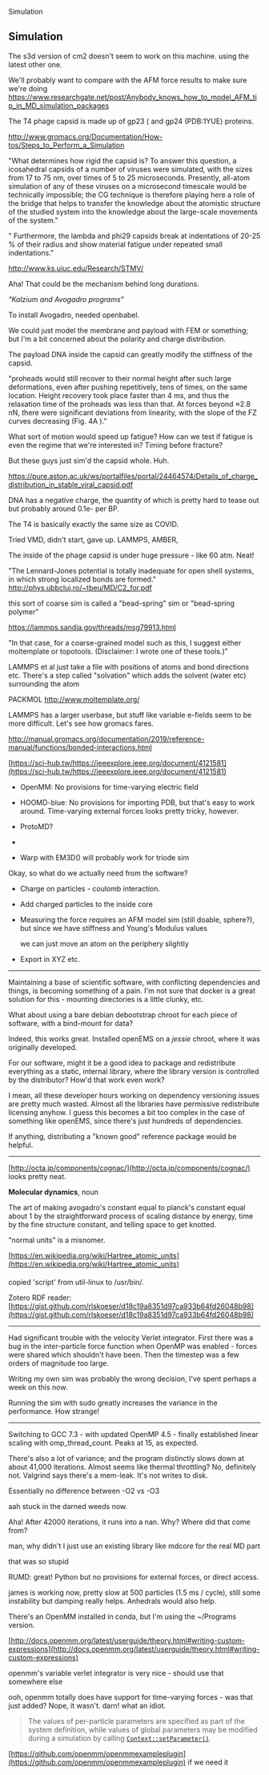 Simulation

## Simulation

The s3d version of cm2 doesn't seem to work on this machine. using the latest other one.

We'll probably want to compare with the AFM force results to make sure we're doing 
https://www.researchgate.net/post/Anybody_knows_how_to_model_AFM_tip_in_MD_simulation_packages

The T4 phage capsid is made up of gp23 ( and gp24 (PDB:1YUE) proteins. 

http://www.gromacs.org/Documentation/How-tos/Steps_to_Perform_a_Simulation

"What determines how rigid the capsid is? To answer this question, a icosahedral capsids of a number of viruses were simulated, with the sizes from 17 to 75 nm, over times of 5 to 25 microseconds. Presently, all-atom simulation of any of these viruses on a microsecond timescale would be technically impossible; the CG technique is therefore playing here a role of the bridge that helps to transfer the knowledge about the atomistic structure of the studied system into the knowledge about the large-scale movements of the system."

" Furthermore, the lambda and phi29 capsids break at indentations of 20-25 % of their radius and show material fatigue under repeated small indentations."

http://www.ks.uiuc.edu/Research/STMV/

Aha! That could be the mechanism behind long durations. 

*"Kalzium and Avogadro programs"*

To install Avogadro, needed openbabel.

We could just model the membrane and payload with FEM or something; but I'm a bit concerned about the polarity and charge distribution.

The payload DNA inside the capsid can greatly modify the stiffness of the capsid.

"proheads would still recover to their normal height after such large deformations, even after pushing repetitively, tens of times, on the same location. Height recovery took place faster than 4 ms, and thus the relaxation time of the proheads was less than that. At forces beyond ≈2.8 nN, there were significant deviations from linearity, with the slope of the FZ curves decreasing (Fig. 4A )."

What sort of motion would speed up fatigue? How can we test if fatigue is even the regime that we're interested in? Timing before fracture?

But these guys just sim'd the capsid whole. Huh.

https://pure.aston.ac.uk/ws/portalfiles/portal/24464574/Details_of_charge_distribution_in_stable_viral_capsid.pdf

DNA has a negative charge, the quantity of which is pretty hard to tease out but probably around 0.1e- per BP.

The T4 is basically exactly the same size as COVID.

Tried VMD, didn't start, gave up. LAMMPS, AMBER, 

The inside of the phage capsid is under huge pressure - like 60 atm. Neat!

"The Lennard-Jones potential is totally inadequate for open shell systems,
in which strong localized bonds are formed."
http://phys.ubbcluj.ro/~tbeu/MD/C2_for.pdf

this sort of coarse sim is called a "bead-spring" sim or "bead-spring polymer"

https://lammps.sandia.gov/threads/msg79913.html

"In that case, for a coarse-grained model such as this, I suggest
either moltemplate or topotools.  (Disclaimer: I wrote one of these
tools.)"

LAMMPS et al just take a file with positions of atoms and bond directions etc. There's a step called "solvation" which adds the solvent (water etc) surrounding the atom

PACKMOL
http://www.moltemplate.org/

LAMMPS has a larger userbase, but stuff like variable e-fields seem to be more difficult. Let's see how gromacs fares.

http://manual.gromacs.org/documentation/2019/reference-manual/functions/bonded-interactions.html

[https://sci-hub.tw/https://ieeexplore.ieee.org/document/4121581](https://sci-hub.tw/https://ieeexplore.ieee.org/document/4121581)

- OpenMM: No provisions for time-varying electric field

- HOOMD-blue: No provisions for importing PDB, but that's easy to work around. Time-varying external forces looks pretty tricky, however.

- ProtoMD?

- 

- Warp with EM3D() will probably work for triode sim

Okay, so what do we actually need from the software?

- Charge on particles - coulomb interaction.

- Add charged particles to the inside core

- Measuring the force requires an AFM model sim (still doable, sphere?), but since we have stiffness and Young's Modulus values
  
  we can just move an atom on the periphery slightly 

- Export in XYZ etc.

---

Maintaining a base of scientific software, with conflicting dependencies and things, is becoming something of a pain. I'm not sure that docker is a great solution for this - mounting directories is a little clunky, etc. 

What about using a bare debian debootstrap chroot for each piece of software, with a bind-mount for data?

Indeed, this works great. Installed openEMS on a *jessie* chroot, where it was originally developed.

For our software, might it be a good idea to package and redistribute everything as a static, internal library, where the library version is controlled by the distributor? How'd that work even work?

I mean, all these developer hours working on dependency versioning issues are pretty much wasted. Almost all the libraries have permissive redistribute licensing anyhow. I guess this becomes a bit too complex in the case of something like openEMS, since there's just hundreds of dependencies.

If anything, distributing a "known good" reference package would be helpful.

-----

[http://octa.jp/components/cognac/](http://octa.jp/components/cognac/) looks pretty neat.

**Molecular dynamics**, noun

The art of making avogadro's constant equal to planck's constant equal about 1 by the straightforward process of scaling distance by energy, time by the fine structure constant, and telling space to get knotted.

"normal units" is a misnomer.

[https://en.wikipedia.org/wiki/Hartree_atomic_units](https://en.wikipedia.org/wiki/Hartree_atomic_units)

#### 

copied 'script' from util-linux to /usr/bin/.

Zotero RDF reader: [https://gist.github.com/rlskoeser/d18c19a8351d97ca933b64fd26048b98](https://gist.github.com/rlskoeser/d18c19a8351d97ca933b64fd26048b98)

----

Had significant trouble with the velocity Verlet integrator. First there was a bug in the inter-particle force function when OpenMP was enabled - forces were shared which shouldn't have been. Then the timestep was a few orders of magnitude too large.

Writing my own sim was probably the wrong decision, I've spent perhaps a week on this now.

Running the sim with sudo greatly increases the variance in the performance. How strange!

-----

Switching to GCC 7.3 - with updated OpenMP 4.5 - finally established linear scaling with omp_thread_count. Peaks at 15, as expected.

There's also a lot of variance; and the program distinctly slows down at about 41,000 iterations. Almost seems like thermal throttling? No, definitely not. Valgrind says there's a mem-leak. It's not writes to disk.

Essentially no difference between -O2 vs -O3 

aah stuck in the darned weeds now.

Aha! After 42000 iterations, it runs into a nan. Why? Where did that come from?

man, why didn't I just use an existing library like mdcore for the real MD part

that was so stupid

RUMD: great! Python  but no provisions for external forces, or direct access.

james is working now, pretty slow at 500 particles (1.5 ms / cycle), still some instability but damping really helps. Anhedrals would also help.

There's an OpenMM installed in conda, but I'm using the ~/Programs version.

[http://docs.openmm.org/latest/userguide/theory.html#writing-custom-expressions](http://docs.openmm.org/latest/userguide/theory.html#writing-custom-expressions)

openmm's variable verlet integrator is very nice -  should use that somewhere else

ooh, openmm totally does have support for time-varying forces - was that just added? Nope, it wasn't. darn! what an idiot.

>  The values of per-particle parameters are specified as part of the system definition, while values of global parameters may be modified during a simulation by calling [`Context::setParameter()`](http://docs.openmm.org/7.1.0/api-c++/generated/OpenMM.Context.html#_CPPv2N6OpenMM7Context12setParameterERKNSt6stringEd "OpenMM::Context::setParameter").

[https://github.com/openmm/openmmexampleplugin](https://github.com/openmm/openmmexampleplugin) if we need it 

